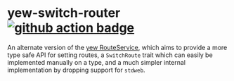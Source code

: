 # yew-switch-router [![github action badge](https://github.com/kellpossible/yew-switch-router/workflows/Rust/badge.svg)](https://github.com/kellpossible/yew-switch-router/actions?query=workflow%3ARust)

An alternate version of the [yew RouteService](https://github.com/yewstack/yew/blob/master/yew-router/src/service.rs), which aims to provide a more type safe API for setting routes, a `SwitchRoute` trait which can easily be implemented manually on a type, and a much simpler internal implementation by dropping support for `stdweb`.
